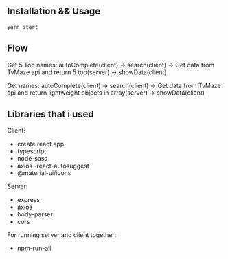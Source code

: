 ## Installation && Usage

```
yarn start

```
## Flow
Get 5 Top names:
autoComplete(client) -> search(client) -> Get data from TvMaze api and return 5 top(server) -> showData(client) 

Get names:
autoComplete(client) -> search(client) -> Get data from TvMaze api and return lightweight objects in array(server) -> showData(client) 

## Libraries that i used 
Client:
 - create react app
 - typescript
 - node-sass
 - axios
 -react-autosuggest
 - @material-ui/icons
 
 Server:
 - express
 - axios
 - body-parser
 - cors 
 
 For running server and client together:
 - npm-run-all
 





        
       
